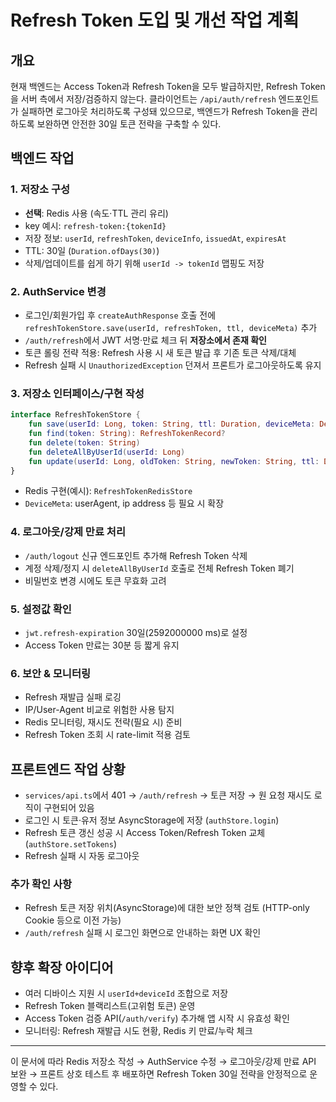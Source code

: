 # Refresh Token 도입 및 개선 작업 계획

## 개요
현재 백엔드는 Access Token과 Refresh Token을 모두 발급하지만, Refresh Token을 서버 측에서 저장/검증하지 않는다. 클라이언트는 `/api/auth/refresh` 엔드포인트가 실패하면 로그아웃 처리하도록 구성돼 있으므로, 백엔드가 Refresh Token을 관리하도록 보완하면 안전한 30일 토큰 전략을 구축할 수 있다.

## 백엔드 작업

### 1. 저장소 구성
- **선택**: Redis 사용 (속도·TTL 관리 유리)
- key 예시: `refresh-token:{tokenId}`
- 저장 정보: `userId`, `refreshToken`, `deviceInfo`, `issuedAt`, `expiresAt`
- TTL: 30일 (`Duration.ofDays(30)`)
- 삭제/업데이트를 쉽게 하기 위해 `userId -> tokenId` 맵핑도 저장

### 2. AuthService 변경
- 로그인/회원가입 후 `createAuthResponse` 호출 전에 `refreshTokenStore.save(userId, refreshToken, ttl, deviceMeta)` 추가
- `/auth/refresh`에서 JWT 서명·만료 체크 뒤 **저장소에서 존재 확인**
- 토큰 롤링 전략 적용: Refresh 사용 시 새 토큰 발급 후 기존 토큰 삭제/대체
- Refresh 실패 시 `UnauthorizedException` 던져서 프론트가 로그아웃하도록 유지

### 3. 저장소 인터페이스/구현 작성
```kotlin
interface RefreshTokenStore {
    fun save(userId: Long, token: String, ttl: Duration, deviceMeta: DeviceMeta?)
    fun find(token: String): RefreshTokenRecord?
    fun delete(token: String)
    fun deleteAllByUserId(userId: Long)
    fun update(userId: Long, oldToken: String, newToken: String, ttl: Duration)
}
```
- Redis 구현(예시): `RefreshTokenRedisStore`
- `DeviceMeta`: userAgent, ip address 등 필요 시 확장

### 4. 로그아웃/강제 만료 처리
- `/auth/logout` 신규 엔드포인트 추가해 Refresh Token 삭제
- 계정 삭제/정지 시 `deleteAllByUserId` 호출로 전체 Refresh Token 폐기
- 비밀번호 변경 시에도 토큰 무효화 고려

### 5. 설정값 확인
- `jwt.refresh-expiration` 30일(2592000000 ms)로 설정
- Access Token 만료는 30분 등 짧게 유지

### 6. 보안 & 모니터링
- Refresh 재발급 실패 로깅
- IP/User-Agent 비교로 위험한 사용 탐지
- Redis 모니터링, 재시도 전략(필요 시) 준비
- Refresh Token 조회 시 rate-limit 적용 검토

## 프론트엔드 작업 상황
- `services/api.ts`에서 401 → `/auth/refresh` → 토큰 저장 → 원 요청 재시도 로직이 구현되어 있음
- 로그인 시 토큰·유저 정보 AsyncStorage에 저장 (`authStore.login`)
- Refresh 토큰 갱신 성공 시 Access Token/Refresh Token 교체 (`authStore.setTokens`)
- Refresh 실패 시 자동 로그아웃

### 추가 확인 사항
- Refresh 토큰 저장 위치(AsyncStorage)에 대한 보안 정책 검토 (HTTP-only Cookie 등으로 이전 가능)
- `/auth/refresh` 실패 시 로그인 화면으로 안내하는 화면 UX 확인

## 향후 확장 아이디어
- 여러 디바이스 지원 시 `userId+deviceId` 조합으로 저장
- Refresh Token 블랙리스트(고위험 토큰) 운영
- Access Token 검증 API(`/auth/verify`) 추가해 앱 시작 시 유효성 확인
- 모니터링: Refresh 재발급 시도 현황, Redis 키 만료/누락 체크

---
이 문서에 따라 Redis 저장소 작성 → AuthService 수정 → 로그아웃/강제 만료 API 보완 → 프론트 상호 테스트 후 배포하면 Refresh Token 30일 전략을 안정적으로 운영할 수 있다.
